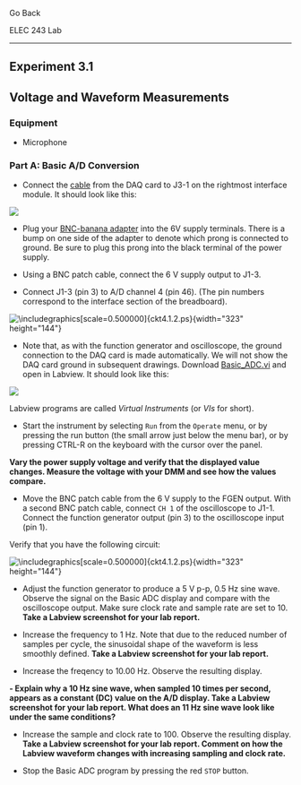 Go Back

ELEC 243 Lab

------------------------------------------------------------------------

Experiment 3.1
--------------

Voltage and Waveform Measurements
---------------------------------

### Equipment

-   Microphone

### Part A: Basic A/D Conversion

- Connect the [cable](../figs/daq_cable.jpg) from the DAQ card to J3-1
on the rightmost interface module. It should look like this:

![](../figs/daq_conn.jpg)

- Plug your [BNC-banana adapter](../figs/banana_adapter.jpg) into the 6V
supply terminals. There is a bump on one side of the adapter to denote
which prong is connected to ground. Be sure to plug this prong into the
black terminal of the power supply.

- Using a BNC patch cable, connect the 6 V supply output to J1-3.

- Connect J1-3 (pin 3) to A/D channel 4 (pin 46). (The pin numbers
correspond to the interface section of the breadboard).

![\\includegraphics\[scale=0.500000\]{ckt4.1.2.ps}](img225.png){width="323"
height="144"}

- Note that, as with the function generator and oscilloscope, the ground
connection to the DAQ card is made automatically. We will not show the
DAQ card ground in subsequent drawings. Download
[Basic\_ADC.vi](Basic_ADC.vi) and open in Labview. It should look like
this:

![](../figs/Basic_ADC_screenshot.jpg)

Labview programs are called *Virtual Instruments* (or *VIs* for short).

- Start the instrument by selecting `Run` from the `Operate` menu, or by
pressing the run button (the small arrow just below the menu bar), or by
pressing CTRL-R on the keyboard with the cursor over the panel.

**Vary the power supply voltage and verify that the displayed value
changes. Measure the voltage with your DMM and see how the values
compare.**

- Move the BNC patch cable from the 6 V supply to the FGEN output. With
a second BNC patch cable, connect `CH 1` of the oscilloscope to J1-1.
Connect the function generator output (pin 3) to the oscilloscope input
(pin 1).

Verify that you have the following circuit:

![\\includegraphics\[scale=0.500000\]{ckt4.1.2.ps}](img226.png){width="323"
height="144"}

- Adjust the function generator to produce a 5 V p-p, 0.5 Hz sine wave.
Observe the signal on the Basic ADC display and compare with the
oscilloscope output. Make sure clock rate and sample rate are set to 10.
**Take a Labview screenshot for your lab report.**

- Increase the frequency to 1 Hz. Note that due to the reduced number of
samples per cycle, the sinusoidal shape of the waveform is less smoothly
defined. **Take a Labview screenshot for your lab report.**

- Increase the freqency to 10.00 Hz. Observe the resulting display.

**- Explain why a 10 Hz sine wave, when sampled 10 times per second,
appears as a constant (DC) value on the A/D display. Take a Labview
screenshot for your lab report. What does an 11 Hz sine wave look like
under the same conditions?**

- Increase the sample and clock rate to 100. Observe the resulting
display. **Take a Labview screenshot for your lab report. Comment on how
the Labview waveform changes with increasing sampling and clock rate.**

- Stop the Basic ADC program by pressing the red `STOP` button.
